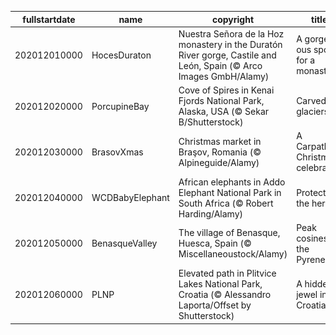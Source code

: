 |fullstartdate|name|copyright|title|image|
|--|--|--|--|--|
202012010000|HocesDuraton|Nuestra Señora de la Hoz monastery in the Duratón River gorge, Castile and León, Spain (© Arco Images GmbH/Alamy)|A gorge-ous spot for a monastery|![](/en-GB/2020/12/202012010000HocesDuraton.jpg)|
202012020000|PorcupineBay|Cove of Spires in Kenai Fjords National Park, Alaska, USA (© Sekar B/Shutterstock)|Carved by glaciers|![](/en-GB/2020/12/202012020000PorcupineBay.jpg)|
202012030000|BrasovXmas|Christmas market in Braşov, Romania (© Alpineguide/Alamy)|A Carpathian Christmas celebration|![](/en-GB/2020/12/202012030000BrasovXmas.jpg)|
202012040000|WCDBabyElephant|African elephants in Addo Elephant National Park in South Africa (© Robert Harding/Alamy)|Protecting the herd|![](/en-GB/2020/12/202012040000WCDBabyElephant.jpg)|
202012050000|BenasqueValley|The village of Benasque, Huesca, Spain (© Miscellaneoustock/Alamy)|Peak cosiness in the Pyrenees|![](/en-GB/2020/12/202012050000BenasqueValley.jpg)|
202012060000|PLNP|Elevated path in Plitvice Lakes National Park, Croatia (© Alessandro Laporta/Offset by Shutterstock)|A hidden jewel in Croatia|![](/en-GB/2020/12/202012060000PLNP.jpg)|
